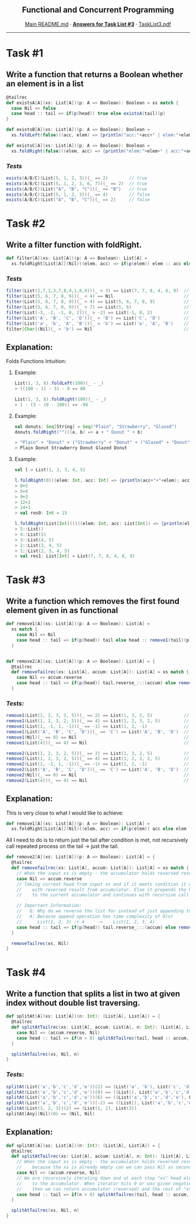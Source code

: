 <br />
<p align="center">
  <h2 align="center">Functional and Concurrent Programming</h2>
  <p align="center">
    <a href="../README.md">Main README.md</a>
    ·
    <a href="./README.md"><strong>Answers for Task List #3</strong></a>
    ·
    <a href="./tasklist3.pdf">TaskList3.pdf</a>
  </p>
</p>

---

# **Task #1**

## Write a function that returns a Boolean whether an element is in a list

```scala
@tailrec
def existsA[A](xs: List[A])(p: A => Boolean): Boolean = xs match {
  case Nil => false
  case head :: tail => if(p(head)) true else existsA(tail)(p)
}

def existsB[A](xs: List[A])(p: A => Boolean): Boolean =
  xs.foldLeft(false)((acc, elem) => {println("acc:"+acc+" | elem:"+elem); acc || p(elem)})

def existsC[A](xs: List[A])(p: A => Boolean): Boolean =
  xs.foldRight(false)((elem, acc) => {println("elem:"+elem+" | acc:"+acc); acc || p(elem)})
```

### _Tests_

```scala
exists(A/B/C)(List(5, 1, 2, 3))(_ == 2)        // true
exists(A/B/C)(List(5, 1, 2, 3, 6, 7))(_ == 2)  // true
exists(A/B/C)(List("A", "B", "C"))(_ == "B")   // true
exists(A/B/C)(List(5, 1, 2, 3))(_ == 4)        // false
exists(A/B/C)(List("A", "B", "C"))(_ == 2)     // false
```

# **Task #2**

## Write a filter function with foldRight.

```scala
def filter[A](xs: List[A])(p: A => Boolean): List[A] =
  xs.foldRight[List[A]](Nil)((elem, acc) => if(p(elem)) elem :: acc else acc)
```

### _Tests_

```scala
filter(List(2,7,1,3,7,8,4,1,6,9))(_ > 3) == List(7, 7, 8, 4, 6, 9)  // true
filter(List(5, 6, 7, 8, 9))(_ < 4) == Nil                           // true
filter(List(5, 6, 7, 8, 9))(_ > 4) == List(5, 6, 7, 8, 9)           // true
filter(List(5, 6, 7, 8, 9))(_ < 7) == List(5, 6)                    // true
filter(List(-3, -2, -1, 0, 2))(_ > -2) == List(-1, 0, 2)            // true
filter(List('A', 'B', 'C', 'D'))(_ > 'B') == List('C', 'D')         // true
filter(List('a', 'b', 'A', 'B'))(_ < 'b') == List('a', 'A', 'B')    // true
filter[Char](Nil)(_ > 'b') == Nil                                   // true
```

## **Explanation:**

Folds Functions Intuition:

1. Example:

   ```scala
   List(1, 3, 8).foldLeft(100)(_ - _)
   > ((100 - 1) - 3) - 8 == 88

   List(1, 3, 8).foldRight(100)(_ - _)
   > 1 - (3 - (8 - 100)) == -94
   ```

2. Example:

   ```scala
   val donuts: Seq[String] = Seq("Plain", "Strawberry", "Glazed")
   donuts.foldRight("")((a, b) => a + " Donut " + b)

   > "Plain" + "Donut" + ("Strawberry" + "Donut" + ("Glazed" + "Donut") + ""))
   > Plain Donut Strawberry Donut Glazed Donut
   ```

3. Example:

   ```scala
   val l = List(1, 2, 3, 4, 5)

   l.foldRight(0)((elem: Int, acc: Int) => {println(acc+"+"+elem); acc + elem})
   > 0+5
   > 5+4
   > 9+3
   > 12+2
   > 14+1
   > val res0: Int = 15

   l.foldRight(List[Int]())((elem: Int, acc: List[Int]) => {println(elem+"::"+acc); elem :: acc})
   > 5::List()
   > 4::List(5)
   > 3::List(4, 5)
   > 2::List(3, 4, 5)
   > 1::List(2, 3, 4, 5)
   > val res1: List[Int] = List(7, 7, 8, 4, 6, 9)
   ```

# **Task #3**

## Write a function which removes the first found element given in as functional

```scala
def remove1[A](xs: List[A])(p: A => Boolean): List[A] =
  xs match {
    case Nil => Nil
    case head :: tail => if(p(head)) tail else head :: remove1(tail)(p)
  }


def remove2[A](xs: List[A])(p: A => Boolean): List[A] = {
  @tailrec
  def removeTailrec(xs: List[A], accum: List[A]): List[A] = xs match {
    case Nil => accum.reverse
    case head :: tail => if(p(head)) tail.reverse_:::(accum) else removeTailrec(tail, head :: accum)
  }
```

### _Tests:_

```scala
remove1(List(1, 2, 3, 2, 5))(_ == 2) == List(1, 3, 2, 5)            // true
remove1(List(1, 2, 3, 2, 5))(_ == 4) == List(1, 2, 3, 2, 5)         // true
remove1(List(1, -1, 1, -1))(_ == -1) == List(1, 1, -1)              // true
remove1(List('A', 'B', 'C', 'D'))(_ == 'C') == List('A', 'B', 'D')  // true
remove1(Nil)(_ == 0) == Nil                                         // true
remove1(List(4))(_ == 4) == Nil                                     // true

remove2(List(1, 2, 3, 2, 5))(_ == 2) == List(1, 3, 2, 5)            // true
remove2(List(1, 2, 3, 2, 5))(_ == 4) == List(1, 2, 3, 2, 5)         // true
remove2(List(1, -1, 1, -1))(_ == -1) == List(1, 1, -1)              // true
remove2(List('A', 'B', 'C', 'D'))(_ == 'C') == List('A', 'B', 'D')  // true
remove2(Nil)(_ == 0) == Nil                                         // true
remove2(List(4))(_ == 4) == Nil                                     // true
```

## **Explanation:**

This is very close to what I would like to achieve:

```scala
def remove1[A](xs: List[A])(p: A => Boolean): List[A] =
  xs.foldRight[List[A]](Nil)((elem, acc) => if(p(elem)) acc else elem :: acc)
```

All I need to do is to return just the tail after condition is met, not recursively call repeated process on the tail -> just the tail.

```scala
def remove2[A](xs: List[A])(p: A => Boolean): List[A] = {
  @tailrec
  def removeTailrec(xs: List[A], accum: List[A]): List[A] = xs match {
    // When the input xs is empty - the accumulator holds reversed result
    case Nil => accum.reverse
    // Taking current head from input xs and if it meets condition it quits
    //    with reversed result from accumulator. Else it prepends the head
    //    to the current accumulator and continues with recursive call

    // Important Information:
    //   Q: Why do we reverse the list for instead of just appending to the end of list?
    //   A: Because append operation has time complexity of O(n)
    //      List(1, 2, 3) :+ 4     ->    List(1, 2, 3, 4)
    case head :: tail => if(p(head)) tail.reverse_:::(accum) else removeTailrec(tail, head :: accum)
  }

  removeTailrec(xs, Nil)
}
```

# **Task #4**

## Write a function that splits a list in two at given index without double list traversing.

```scala
def splitAt[A](xs: List[A])(n: Int): (List[A], List[A]) = {
  @tailrec
  def splitAtTailrec(xs: List[A], accum: List[A], n: Int): (List[A], List[A]) = xs match {
    case Nil => (accum.reverse, Nil)
    case head :: tail => if(n > 0) splitAtTailrec(tail, head :: accum, n-1) else (accum.reverse, xs)
  }

  splitAtTailrec(xs, Nil, n)
}
```

### _Tests:_

```scala
splitAt(List('a','b','c','d','e'))(2) == (List('a', 'b'), List('c', 'd', 'e'))   // true
splitAt(List('a','b','c','d','e'))(0) == ((List(), List('a','b','c','d','e')))   // true
splitAt(List('a','b','c','d','e'))(6) == ((List('a','b','c','d','e'), List()))   // true
splitAt(List('a','b','c','d','e'))(-2) == ((List(), List('a','b','c','d','e')))  // true
splitAt(List(1, 2, 3))(2) == (List(1, 2), List(3))                               // true
splitAt[Any](Nil)(0) == (Nil, Nil)                                               // true
```

## **Explanation:**

```scala
def splitAt[A](xs: List[A])(n: Int): (List[A], List[A]) = {
  @tailrec
  def splitAtTailrec(xs: List[A], accum: List[A], n: Int): (List[A], List[A]) = xs match {
    // When the input xs is empty - the accumulator holds reversed result and
    //    because the xs is already empty can we can pass Nil as second list
    case Nil => (accum.reverse, Nil)
    // We are recursively iterating down and at each step "xs" head element is prepended
    //    to the accumulator. When iterator hits 0 or was given negative in the first place
    //    then we can return accumulator (reversed) and the rest of "xs" as second List.
    case head :: tail => if(n > 0) splitAtTailrec(tail, head :: accum, n-1) else (accum.reverse, xs)
  }

  splitAtTailrec(xs, Nil, n)
}
```
